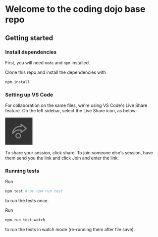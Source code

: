 # Welcome to the coding dojo base repo

## Getting started

### Install dependencies

First, you will need `node` and `npm` installed.

Clone this repo and install the dependencies with

```bash
npm install
```

### Setting up VS Code

For collaboration on the same files, we're using VS Code's Live Share feature. On the left sidebar, select the Live Share icon, as below:

![VS Code Live Share icon](./vs-code-live-share.png)

To share your session, click share. To join someone else's session, have them send you the link and click Join and enter the link.

### Running tests

Run
```bash
npm test # or npm run test
```
to run the tests once.

Run
```bash
npm run test:watch
```

to run the tests in watch mode (re-running them after file save).